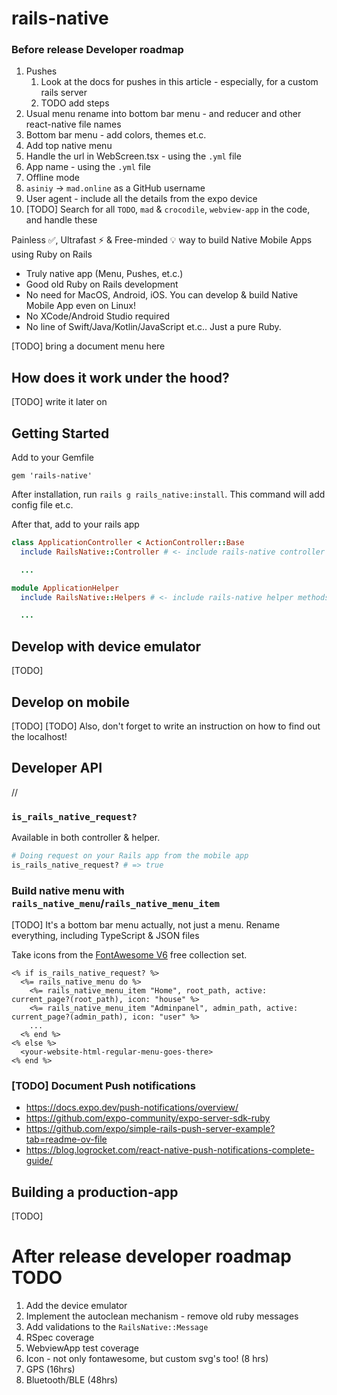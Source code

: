 # rails-native

### Before release Developer roadmap

1. Pushes
    1. Look at the docs for pushes in this article - especially, for a custom rails server
    1. TODO add steps
1. Usual menu rename into bottom bar menu - and reducer and other react-native file names
1. Bottom bar menu - add colors, themes et.c.
1. Add top native menu
1. Handle the url in WebScreen.tsx - using the `.yml` file
1. App name - using the `.yml` file
1. Offline mode
1. `asiniy` -> `mad.online` as a GitHub username
1. User agent - include all the details from the expo device
1. [TODO] Search for all `TODO`, `mad` & `crocodile`, `webview-app` in the code, and handle these

Painless ✅, Ultrafast ⚡ & Free-minded 💡 way to build Native Mobile Apps using Ruby on Rails

* Truly native app (Menu, Pushes, et.c.)
* Good old Ruby on Rails development
* No need for MacOS, Android, iOS. You can develop & build Native Mobile App even on Linux!
* No XCode/Android Studio required
* No line of Swift/Java/Kotlin/JavaScript et.c.. Just a pure Ruby.

[TODO] bring a document menu here

## How does it work under the hood?

[TODO] write it later on

## Getting Started

Add to your Gemfile

```
gem 'rails-native'
```

After installation, run `rails g rails_native:install`. This command will add config file et.c.

After that, add to your rails app

```rb
class ApplicationController < ActionController::Base
  include RailsNative::Controller # <- include rails-native controller methods

  ...
```

```rb
module ApplicationHelper
  include RailsNative::Helpers # <- include rails-native helper methods

  ...
```

## Develop with device emulator

[TODO]

## Develop on mobile

[TODO]
[TODO] Also, don't forget to write an instruction on how to find out the localhost!

## Developer API

//

### `is_rails_native_request?`

Available in both controller & helper.

```rb
# Doing request on your Rails app from the mobile app
is_rails_native_request? # => true
```

### Build native menu with `rails_native_menu`/`rails_native_menu_item`

[TODO] It's a bottom bar menu actually, not just a menu. Rename everything, including TypeScript & JSON files

Take icons from the [FontAwesome V6](https://fontawesome.com/v6/search?o=r&m=free) free collection set.

```
<% if is_rails_native_request? %>
  <%= rails_native_menu do %>
    <%= rails_native_menu_item "Home", root_path, active: current_page?(root_path), icon: "house" %>
    <%= rails_native_menu_item "Adminpanel", admin_path, active: current_page?(admin_path), icon: "user" %>
    ...
  <% end %>
<% else %>
  <your-website-html-regular-menu-goes-there>
<% end %>
```

### [TODO] Document Push notifications

* https://docs.expo.dev/push-notifications/overview/
* https://github.com/expo-community/expo-server-sdk-ruby
* https://github.com/expo/simple-rails-push-server-example?tab=readme-ov-file
* https://blog.logrocket.com/react-native-push-notifications-complete-guide/

## Building a production-app

[TODO]

# After release developer roadmap TODO

1. Add the device emulator
1. Implement the autoclean mechanism - remove old ruby messages
1. Add validations to the `RailsNative::Message`
1. RSpec coverage
1. WebviewApp test coverage
1. Icon - not only fontawesome, but custom svg's too! (8 hrs)
1. GPS (16hrs)
1. Bluetooth/BLE (48hrs)
